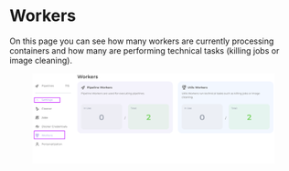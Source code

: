 # Workers

On this page you can see how many workers are currently processing containers and how many are performing technical tasks (killing jobs or image cleaning).

<figure><img src="../../../../.gitbook/assets/audit7.png" alt=""><figcaption></figcaption></figure>
